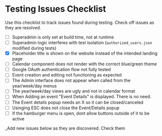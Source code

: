 # Testing Issues Checklist

Use this checklist to track issues found during testing. Check off issues as they are resolved.

- [ ] Superadmin is only set at build time, not at runtime
- [ ] Superadmin logic interferes with test isolation (`authorized_users.json` modified during tests)
- [x] Placeholder title is shown on the website instead of the intended landing page
- [ ] Calendar component does not render with the correct blue/green theme
- [ ] Google OAuth authentication flow not fully tested
- [ ] Event creation and editing not functioning as expected
- [ ] The Admin interface does not appear when called from the year/week/day menus
- [ ] The year/week/day views are ugly and not in calendar format
- [ ] When Adding an event "Event Details" is displayed. There is no need.
- [ ] The Event details popup needs an X so it can be closed/canceled
- [ ] Usinging ESC does not close the Event/Details popup
- [ ] If the hamburger menu is open, dont allow buttons outside of it to be active

_Add new issues below as they are discovered. Check them
